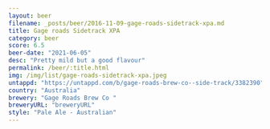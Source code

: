 ```yaml
---
layout: beer
filename: _posts/beer/2016-11-09-gage-roads-sidetrack-xpa.md
title: Gage roads Sidetrack XPA
category: beer
score: 6.5
beer-date: "2021-06-05"
desc: "Pretty mild but a good flavour"
permalink: /beer/:title.html
img: /img/list/gage-roads-sidetrack-xpa.jpeg
untappd: "https://untappd.com/b/gage-roads-brew-co--side-track/3382390"
country: "Australia"
brewery: "Gage Roads Brew Co "
breweryURL: "breweryURL"
style: "Pale Ale - Australian"
---
```


